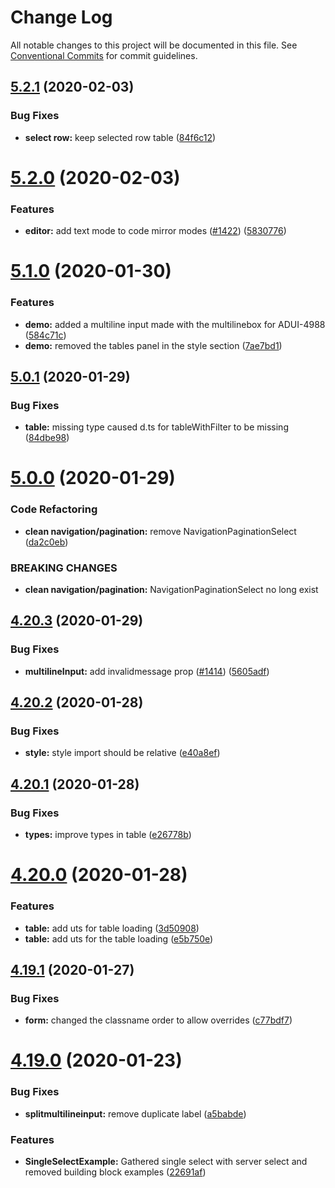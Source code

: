 # Change Log

All notable changes to this project will be documented in this file.
See [Conventional Commits](https://conventionalcommits.org) for commit guidelines.

## [5.2.1](https://github.com/coveo/react-vapor/compare/v5.2.0...v5.2.1) (2020-02-03)


### Bug Fixes

* **select row:** keep selected row table ([84f6c12](https://github.com/coveo/react-vapor/commit/84f6c12dc59bc85e4e1695e995a6bc2d671ee91e))





# [5.2.0](https://github.com/coveo/react-vapor/compare/v5.1.0...v5.2.0) (2020-02-03)


### Features

* **editor:** add text mode to code mirror modes ([#1422](https://github.com/coveo/react-vapor/issues/1422)) ([5830776](https://github.com/coveo/react-vapor/commit/5830776d7c1a11327dd45f83e108bdea0b82af1c))





# [5.1.0](https://github.com/coveo/react-vapor/compare/v5.0.1...v5.1.0) (2020-01-30)


### Features

* **demo:** added a multiline input made with the multilinebox for ADUI-4988 ([584c71c](https://github.com/coveo/react-vapor/commit/584c71cb5c0233ed4c2f2a5fff4c76d1ff35dfa9))
* **demo:** removed the tables panel in the style section ([7ae7bd1](https://github.com/coveo/react-vapor/commit/7ae7bd1b01555dd9deb24a1898964b5b9abee967))





## [5.0.1](https://github.com/coveo/react-vapor/compare/v5.0.0...v5.0.1) (2020-01-29)


### Bug Fixes

* **table:** missing type caused d.ts for tableWithFilter to be missing ([84dbe98](https://github.com/coveo/react-vapor/commit/84dbe98761b5914e5ba2b9529fefc56d7b56156b))





# [5.0.0](https://github.com/coveo/react-vapor/compare/v4.20.3...v5.0.0) (2020-01-29)


### Code Refactoring

* **clean navigation/pagination:** remove NavigationPaginationSelect ([da2c0eb](https://github.com/coveo/react-vapor/commit/da2c0eb8295ea1a98c242800853367f2a7c60a3e))


### BREAKING CHANGES

* **clean navigation/pagination:** NavigationPaginationSelect no long exist





## [4.20.3](https://github.com/coveo/react-vapor/compare/v4.20.2...v4.20.3) (2020-01-29)


### Bug Fixes

* **multilineInput:** add invalidmessage prop ([#1414](https://github.com/coveo/react-vapor/issues/1414)) ([5605adf](https://github.com/coveo/react-vapor/commit/5605adf88fa4dda9ced0c2849a02deb77796c155))





## [4.20.2](https://github.com/coveo/react-vapor/compare/v4.20.1...v4.20.2) (2020-01-28)


### Bug Fixes

* **style:** style import should be relative ([e40a8ef](https://github.com/coveo/react-vapor/commit/e40a8ef9015e9666d318f87e779f1de83e4ac423))





## [4.20.1](https://github.com/coveo/react-vapor/compare/v4.20.0...v4.20.1) (2020-01-28)


### Bug Fixes

* **types:** improve types in table ([e26778b](https://github.com/coveo/react-vapor/commit/e26778b353caf795d01090c77fc0aa99fce79b0c))





# [4.20.0](https://github.com/coveo/react-vapor/compare/v4.19.1...v4.20.0) (2020-01-28)


### Features

* **table:** add uts for table loading ([3d50908](https://github.com/coveo/react-vapor/commit/3d50908487394e591f5cd51153cd21a3d53dbea5))
* **table:** add uts for the table loading ([e5b750e](https://github.com/coveo/react-vapor/commit/e5b750ead25dd80a98da1991c059835b66158ce5))





## [4.19.1](https://github.com/coveo/react-vapor/compare/v4.19.0...v4.19.1) (2020-01-27)


### Bug Fixes

* **form:** changed the classname order to allow overrides ([c77bdf7](https://github.com/coveo/react-vapor/commit/c77bdf793e84a70be835437bd9301cf92a956823))





# [4.19.0](https://github.com/coveo/react-vapor/compare/v4.18.10...v4.19.0) (2020-01-23)


### Bug Fixes

* **splitmultilineinput:** remove duplicate label ([a5babde](https://github.com/coveo/react-vapor/commit/a5babdeb2a6a5701d8a7fe397c5e702df7112140))


### Features

* **SingleSelectExample:** Gathered single select with server select and removed building block examples ([22691af](https://github.com/coveo/react-vapor/commit/22691af3af055625f9a001179553e3ab72baf6bc))
